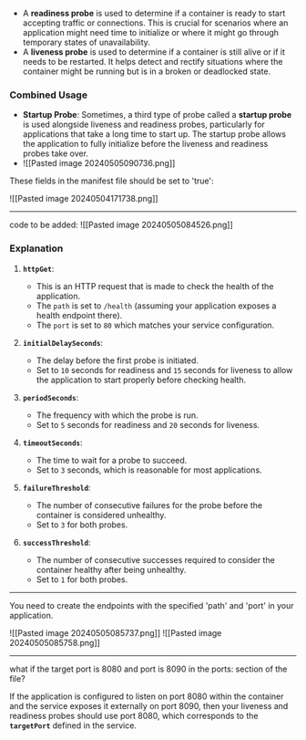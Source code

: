 
- A **readiness probe** is used to determine if a container is ready to start accepting traffic or connections. This is crucial for scenarios where an application might need time to initialize or where it might go through temporary states of unavailability.
- A **liveness probe** is used to determine if a container is still alive or if it needs to be restarted. It helps detect and rectify situations where the container might be running but is in a broken or deadlocked state.

### Combined Usage

- **Startup Probe**: Sometimes, a third type of probe called a **startup probe** is used alongside liveness and readiness probes, particularly for applications that take a long time to start up. The startup probe allows the application to fully initialize before the liveness and readiness probes take over.
- ![[Pasted image 20240505090736.png]]

These fields in the manifest file should be set to 'true':

![[Pasted image 20240504171738.png]]

---------------
code to be added:
![[Pasted image 20240505084526.png]]
### Explanation

1. **`httpGet`**:
    
    - This is an HTTP request that is made to check the health of the application.
    - The `path` is set to `/health` (assuming your application exposes a health endpoint there).
    - The `port` is set to `80` which matches your service configuration.
2. **`initialDelaySeconds`**:
    
    - The delay before the first probe is initiated.
    - Set to `10` seconds for readiness and `15` seconds for liveness to allow the application to start properly before checking health.
3. **`periodSeconds`**:
    
    - The frequency with which the probe is run.
    - Set to `5` seconds for readiness and `20` seconds for liveness.
4. **`timeoutSeconds`**:
    
    - The time to wait for a probe to succeed.
    - Set to `3` seconds, which is reasonable for most applications.
5. **`failureThreshold`**:
    
    - The number of consecutive failures for the probe before the container is considered unhealthy.
    - Set to `3` for both probes.
6. **`successThreshold`**:
    
    - The number of consecutive successes required to consider the container healthy after being unhealthy.
    - Set to `1` for both probes.

---------------------
You need to create the endpoints with the specified 'path' and 'port' in your application.

![[Pasted image 20240505085737.png]]
![[Pasted image 20240505085758.png]]

------------------------------------

what if the target port is 8080 and port is 8090 in the ports: section of the file?

If the application is configured to listen on port 8080 within the container and the service exposes it externally on port 8090, then your liveness and readiness probes should use port 8080, which corresponds to the **`targetPort`** defined in the service.

